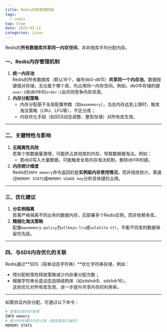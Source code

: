 ```yaml
---
title: Redis内存管理机制
tags:
  - redis
top: true
date: 2025-03-12
categories: Linux
---
```

Redis的**所有数据库共享同一内存空间**，并非按库平均分配内存。

<!-- more -->

### 一、Redis内存管理机制
1. **统一内存池**  
   Redis的所有数据库（默认16个，编号db0-db15）**共享同一个内存池**。数据按键值对存储，无论属于哪个库，均占用同一内存空间。例如，db0中存储的键`user:1`和db1中的`order:1`会共同竞争内存资源。
2. **内存分配策略**  
   - 内存分配基于全局配置参数（如`maxmemory`），当总内存达到上限时，触发淘汰策略（LRU、LFU等），不区分库；  
   - 内存优化手段（如SDS动态调整、整型存储）对所有库生效。

---

### 二、关键特性与影响
1. **无隔离性风险**  
   若某个库数据量激增，可能挤占其他库的内存，导致数据被淘汰。例如：  
   - 若db0写入大量数据，可能触发全局内存淘汰机制，删除db1中的键。
2. **内存统计维度**  
   Redis的`INFO memory`命令返回的是**实例级内存使用情况**，而非按库统计。需通过`MEMORY STATS`或`MEMORY USAGE key`分析具体键的占用。

---

### 三、优化建议
1. **分实例隔离**  
   若需严格隔离不同业务的数据内存，应部署多个Redis实例，而非依赖多库。
2. **精细化淘汰策略**  
   配置`maxmemory-policy`为`allkeys-lru`或`volatile-ttl`，平衡不同库的数据保留优先级。

---

### 四、与SDS内存优化的关联
Redis通过**SDS（简单动态字符串）**优化字符串存储，例如：  
- 预分配和惰性释放策略减少内存重分配次数；  
- 根据字符串长度动态选择结构体（如sdshdr8、sdshdr16）。  
这些优化对所有库生效，进一步提升共享内存的利用率。

---

如需验证内存分配，可通过以下命令：  
```bash
# 查看全局内存使用
INFO memory
# 统计所有键的内存占用（按库需自行遍历）
MEMORY STATS
```